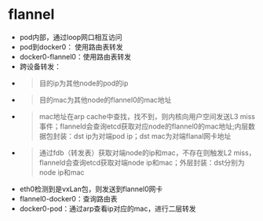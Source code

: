 # flannel

- pod内部，通过loop网口相互访问
- pod到docker0： 使用路由表转发
- docker0-flannel0：使用路由表转发
- 跨设备转发：
- > 目的ip为其他node的pod的ip
- > 目的mac为其他node的flannel0的mac地址
- > mac地址在arp cache中查找，找不到，则内核向用户空间发送L3 miss事件；flanneld会查询etcd获取对应node的flannel0的mac地址;内层数据包封装：dst ip为对端pod ip；dst mac为对端flanal网卡地址
- > 通过fdb（转发表）获取对端node的ip和mac，不存在则触发L2 miss，flanneld会查询etcd获取对端node ip和mac；外层封装：dst分别为node ip和mac
- eth0检测到是vxLan包，则发送到flannel0网卡
- flannel0-docker0：查询路由表
- docker0-pod：通过arp查看ip对应的mac，进行二层转发
